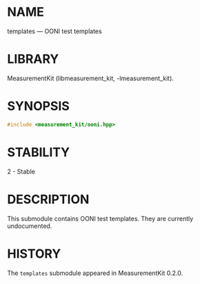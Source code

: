 # NAME
templates &mdash; OONI test templates

# LIBRARY
MeasurementKit (libmeasurement_kit, -lmeasurement_kit).

# SYNOPSIS
```C++
#include <measurement_kit/ooni.hpp>
```

# STABILITY

2 - Stable

# DESCRIPTION

This submodule contains OONI test templates. They are currently undocumented.

# HISTORY

The `templates` submodule appeared in MeasurementKit 0.2.0.
